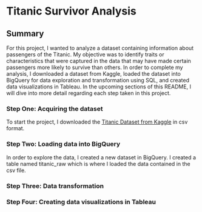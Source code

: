 # Titanic Survivor Analysis

## Summary
For this project, I wanted to analyze a dataset containing information about passengers of the Titanic. My objective was to identify traits or characteristics that were captured in the data that may have made certain passengers more likely to survive than others. In order to complete my analysis, I downloaded a dataset from Kaggle, loaded the dataset into BigQuery for data exploration and transformation using SQL, and created data visualizations in Tableau. In the upcoming sections of this README, I will dive into more detail regarding each step taken in this project.

### Step One: Acquiring the dataset
To start the project, I downloaded the [Titanic Dataset from Kaggle](https://www.kaggle.com/datasets/yasserh/titanic-dataset) in csv format.

### Step Two: Loading data into BigQuery
In order to explore the data, I created a new dataset in BigQuery. I created a table named titanic_raw which is where I loaded the data contained in the csv file.

### Step Three: Data transformation

### Step Four: Creating data visualizations in Tableau
